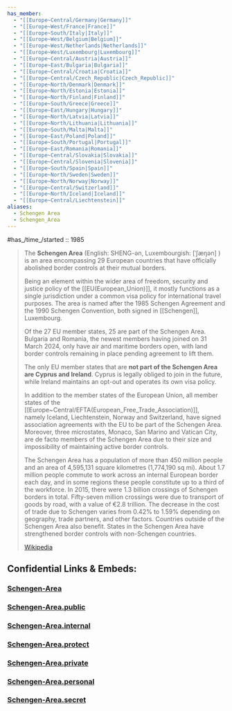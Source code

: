 ```yaml
---
has_member:
  - "[[Europe~Central/Germany|Germany]]"
  - "[[Europe~West/France|France]]"
  - "[[Europe~South/Italy|Italy]]"
  - "[[Europe~West/Belgium|Belgium]]"
  - "[[Europe~West/Netherlands|Netherlands]]"
  - "[[Europe~West/Luxembourg|Luxembourg]]"
  - "[[Europe~Central/Austria|Austria]]"
  - "[[Europe~East/Bulgaria|Bulgaria]]"
  - "[[Europe~Central/Croatia|Croatia]]"
  - "[[Europe~Central/Czech_Republic|Czech_Republic]]"
  - "[[Europe~North/Denmark|Denmark]]"
  - "[[Europe~North/Estonia|Estonia]]"
  - "[[Europe~North/Finland|Finland]]"
  - "[[Europe~South/Greece|Greece]]"
  - "[[Europe~East/Hungary|Hungary]]"
  - "[[Europe~North/Latvia|Latvia]]"
  - "[[Europe~North/Lithuania|Lithuania]]"
  - "[[Europe~South/Malta|Malta]]"
  - "[[Europe~East/Poland|Poland]]"
  - "[[Europe~South/Portugal|Portugal]]"
  - "[[Europe~East/Romania|Romania]]"
  - "[[Europe~Central/Slovakia|Slovakia]]"
  - "[[Europe~Central/Slovenia|Slovenia]]"
  - "[[Europe~South/Spain|Spain]]"
  - "[[Europe~North/Sweden|Sweden]]"
  - "[[Europe~North/Norway|Norway]]"
  - "[[Europe~Central/Switzerland]]"
  - "[[Europe~North/Iceland|Iceland]]"
  - "[[Europe~Central/Liechtenstein]]"
aliases:
  - Schengen Area
  - Schengen_Area
---
```



#has_/time_/started :: 1985 

> The **Schengen Area** (English:  SHENG-ən, Luxembourgish: [ˈʃæŋən] ) 
> is an area encompassing 29 European countries 
> that have officially abolished border controls at their mutual borders. 
> 
> Being an element within the wider area of freedom, security and justice policy of the  [[EU(European_Union)]], it mostly functions as a single jurisdiction 
> under a common visa policy for international travel purposes. 
> The area is named after the 1985 Schengen Agreement 
> and the 1990 Schengen Convention, both signed in [[Schengen]], Luxembourg.
>
> Of the 27 EU member states, 25 are part of the Schengen Area. 
> Bulgaria and Romania, the newest members having joined on 31 March 2024, 
> only have air and maritime borders open, 
> with land border controls remaining in place pending agreement to lift them.  
> 
> The only EU member states that are __not part of the Schengen Area are Cyprus and Ireland__. 
> Cyprus is legally obliged to join in the future, 
> while Ireland maintains an opt-out and operates its own visa policy. 
>
> In addition to the member states of the European Union, 
> all member states of the [[Europe~Central/EFTA(European_Free_Trade_Association)]],  
> namely Iceland, Liechtenstein, Norway and Switzerland, 
> have signed association agreements with the EU to be part of the Schengen Area. 
> Moreover, three microstates, Monaco, San Marino and Vatican City, 
> are de facto members of the Schengen Area due to their size 
> and impossibility of maintaining active border controls.
>
> The Schengen Area has a population of more than 450 million people 
> and an area of 4,595,131 square kilometres (1,774,190 sq mi). 
> About 1.7 million people commute to work across an internal European border each day, 
> and in some regions these people constitute up to a third of the workforce. 
> In 2015, there were 1.3 billion crossings of Schengen borders in total. 
> Fifty-seven million crossings were due to transport of goods by road, 
> with a value of €2.8 trillion. 
> The decrease in the cost of trade due to Schengen varies from 0.42% to 1.59% 
> depending on geography, trade partners, and other factors. 
> Countries outside of the Schengen Area also benefit. 
> States in the Schengen Area have 
> strengthened border controls with non-Schengen countries.
>
> [Wikipedia](https://en.wikipedia.org/wiki/Schengen%20Area)


## Confidential Links & Embeds: 

### [Schengen-Area](/_Standards/Earth/Continent/Europe/Schengen-Area.md) 

### [Schengen-Area.public](/_public/Earth/Continent/Europe/Schengen-Area.public.md) 

### [Schengen-Area.internal](/_internal/Earth/Continent/Europe/Schengen-Area.internal.md) 

### [Schengen-Area.protect](/_protect/Earth/Continent/Europe/Schengen-Area.protect.md) 

### [Schengen-Area.private](/_private/Earth/Continent/Europe/Schengen-Area.private.md) 

### [Schengen-Area.personal](/_personal/Earth/Continent/Europe/Schengen-Area.personal.md) 

### [Schengen-Area.secret](/_secret/Earth/Continent/Europe/Schengen-Area.secret.md)

